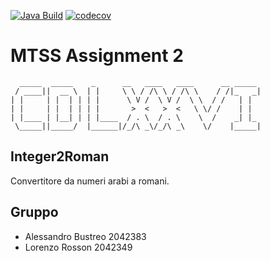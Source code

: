 [![Java Build](https://github.com/bustre/MTSS-Assignment-2/actions/workflows/build.yml/badge.svg)](https://github.com/bustre/MTSS-Assignment-2/actions/workflows/build.yml)
[![codecov](https://codecov.io/gh/bustre/MTSS-Assignment-2/branch/master/graph/badge.svg?token=VQJDKNUSOK)](https://codecov.io/gh/bustre/MTSS-Assignment-2)

# MTSS Assignment 2

```
  _____  _____    _      __   ____   ____      __ _____ 
 / ____||  __ \  | |     \ \ / /\ \ / /\ \    / /|_   _|
| |     | |  | | | |      \ V /  \ V /  \ \  / /   | |  
| |     | |  | | | |       >  <   >  <   \ \/ /    | |  
| |____ | |__| | | |____  / . \  / . \    \  /    _| |_ 
 \_____||_____/  |______|/_/\ _\/_/\ _\    \/    |_____|
```

## Integer2Roman

Convertitore da numeri arabi a romani.

## Gruppo

- Alessandro Bustreo 2042383
- Lorenzo Rosson 2042349
